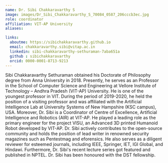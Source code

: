 ```yaml
---
name: Dr. Sibi Chakkaravarthy S
image: images/Dr_Sibi_Chakkaravarthy_S_70084_0587_206cccb3ec.jpg
role: coordinator
affiliation: VIT-AP University
aliases:

links:
  aboutme: https://sibichakkaravarthy.github.io
  email: chakkaravarthy.sibi@vitap.ac.in
  linkedin: sibi-chakkaravarthy-sethuraman-7aba651a
  github : sibichakkaravarthy
  orcid: 0000-0001-8713-9213
---
```


Sibi Chakkaravarthy Sethuraman obtained his Doctorate of Philosophy degree from Anna University in 2018. Presently, he serves as an Professor in the School of Computer Science and Engineering at Vellore Institute of Technology – Andhra Pradesh (VIT-AP) University. He is one of the youngest professor in VIT. During the period of 2019-2020, he held the position of a visiting professor and was affiliated with the Artificial Intelligence Lab at University Systems of New Hampshire (KSC campus), USA. Moreover, Dr. Sibi is a Coordinator of Centre of Excellence, Artificial Intelligence and Robotics (AIR) at VIT-AP. He played a leading role as the primary engineer for the project VISU, an Advanced 3D printed Humanoid Robot developed by VIT-AP. Dr. Sibi actively contributes to the open-source community and holds the position of lead writer in renowned security magazines such as Pentestmag and eforensics. He also serves as a diligent reviewer for esteemed journals, including IEEE, Springer, IET, IGI Global, and Hindawi. Furthermore, Dr. Sibi's recent lecture series got featured and published in NPTEL. Dr. Sibi has been honoured with the DST fellowship.
